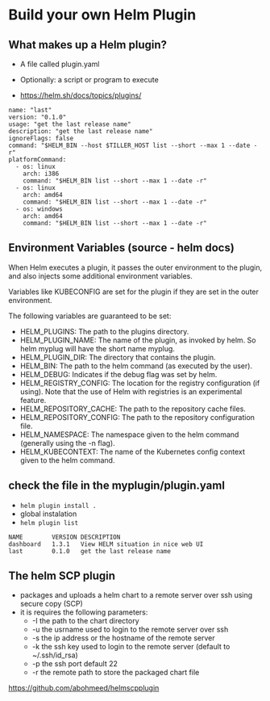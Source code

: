 # Build your own Helm Plugin

## What makes up a Helm plugin?

- A file called plugin.yaml
- Optionally: a script or program to execute



- https://helm.sh/docs/topics/plugins/
  
```
name: "last"
version: "0.1.0"
usage: "get the last release name"
description: "get the last release name"
ignoreFlags: false
command: "$HELM_BIN --host $TILLER_HOST list --short --max 1 --date -r"
platformCommand:
  - os: linux
    arch: i386
    command: "$HELM_BIN list --short --max 1 --date -r"
  - os: linux
    arch: amd64
    command: "$HELM_BIN list --short --max 1 --date -r"
  - os: windows
    arch: amd64
    command: "$HELM_BIN list --short --max 1 --date -r"
```


## Environment Variables (source - helm docs)
When Helm executes a plugin, it passes the outer environment to the plugin, and also injects some additional environment variables.

Variables like KUBECONFIG are set for the plugin if they are set in the outer environment.

The following variables are guaranteed to be set:

- HELM_PLUGINS: The path to the plugins directory.
- HELM_PLUGIN_NAME: The name of the plugin, as invoked by helm. So helm myplug will have the short name myplug.
- HELM_PLUGIN_DIR: The directory that contains the plugin.
- HELM_BIN: The path to the helm command (as executed by the user).
- HELM_DEBUG: Indicates if the debug flag was set by helm.
- HELM_REGISTRY_CONFIG: The location for the registry configuration (if using). Note that the use of Helm with registries is an experimental feature.
- HELM_REPOSITORY_CACHE: The path to the repository cache files.
- HELM_REPOSITORY_CONFIG: The path to the repository configuration file.
- HELM_NAMESPACE: The namespace given to the helm command (generally using the -n flag).
- HELM_KUBECONTEXT: The name of the Kubernetes config context given to the helm command.


## check the file in the myplugin/plugin.yaml

- `helm plugin install .`
- global instalation
- `helm plugin list` 

```
NAME     	VERSION	DESCRIPTION                       
dashboard	1.3.1  	View HELM situation in nice web UI
last     	0.1.0  	get the last release name  
```


## The helm SCP plugin
- packages and uploads a helm chart to a remote server over ssh using secure copy (SCP)
- it is requires the following parameters:
  - -I the path to the chart directory
  - -u the usrname used to login to the remote server over ssh
  - -s the ip address or the hostname of the remote server
  - -k the ssh key used to login to the remote server (default to ~/.ssh/id_rsa)
  - -p the ssh port default 22
  - -r the remote path to store the packaged chart file


https://github.com/abohmeed/helmscpplugin